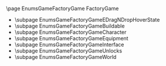 \page EnumsGameFactoryGame FactoryGame
- \subpage EnumsGameFactoryGameEDragNDropHoverState
- \subpage EnumsGameFactoryGameBuildable
- \subpage EnumsGameFactoryGameCharacter
- \subpage EnumsGameFactoryGameEquipment
- \subpage EnumsGameFactoryGameInterface
- \subpage EnumsGameFactoryGameUnlocks
- \subpage EnumsGameFactoryGameWorld
